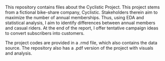 This repository contains files about the Cyclistic Project. This project stems from a fictional bike-share company, Cyclistic. Stakeholders therein aim to maximize the number of annual memberships. Thus, using EDA and statistical analysis, I aim to identify differences between annual members and casual riders. At the end of the report, I offer tentative campaign ideas to convert subscribers into customers.

The project codes are provided in a .rmd file, which also contains the data source. The repository also has a .pdf version of the project with visuals and analysis. 


